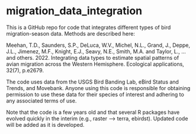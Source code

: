 # migration_data_integration
This is a GitHub repo for code that integrates different types of bird migration-season data. Methods are described here:

Meehan, T.D., Saunders, S.P., DeLuca, W.V., Michel, N.L., Grand, J., Deppe, J.L., Jimenez, M.F., Knight, E.J., Seavy, N.E., Smith, M.A. and Taylor, L., ... and others. 2022. Integrating data types to estimate spatial patterns of avian migration across the Western Hemisphere. Ecological applications, 32(7), p.e2679.

The code uses data from the USGS Bird Banding Lab, eBird Status and Trends, and Movebank. Anyone using this code is responsible for obtaining permission to use these data for their species of interest and adhering to any associated terms of use.

Note that the code is a few years old and that several R packages have evolved quickly in the interim (e.g., raster --> terra, ebirdst). Updated code will be added as it is developed. 
